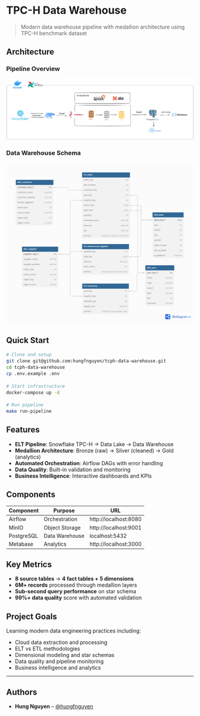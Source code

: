 # TPC-H Data Warehouse

> Modern data warehouse pipeline with medallion architecture using TPC-H benchmark dataset

## Architecture
### Pipeline Overview
![Architecture](images/architecture.jpg)

### Data Warehouse Schema
![Data Warehouse Schema](images/dw_architecture.png)


## Quick Start

```bash
# Clone and setup
git clone git@github.com:hungfnguyen/tcph-data-warehouse.git
cd tcph-data-warehouse
cp .env.example .env

# Start infrastructure
docker-compose up -d

# Run pipeline
make run-pipeline
```

## Features

- **ELT Pipeline**: Snowflake TPC-H → Data Lake → Data Warehouse
- **Medallion Architecture**: Bronze (raw) → Silver (cleaned) → Gold (analytics)
- **Automated Orchestration**: Airflow DAGs with error handling
- **Data Quality**: Built-in validation and monitoring
- **Business Intelligence**: Interactive dashboards and KPIs

## Components

| Component | Purpose | URL |
|-----------|---------|-----|
| Airflow | Orchestration | http://localhost:8080 |
| MinIO | Object Storage | http://localhost:9001 |
| PostgreSQL | Data Warehouse | localhost:5432 |
| Metabase | Analytics | http://localhost:3000 |

## Key Metrics

- **8 source tables** → **4 fact tables + 5 dimensions**
- **6M+ records** processed through medallion layers
- **Sub-second query performance** on star schema
- **99%+ data quality** score with automated validation

## Project Goals

Learning modern data engineering practices including:
- Cloud data extraction and processing
- ELT vs ETL methodologies  
- Dimensional modeling and star schemas
- Data quality and pipeline monitoring
- Business intelligence and analytics

---

## Authors

- **Hung Nguyen** – [@hungfnguyen](https://github.com/hungfnguyen)
